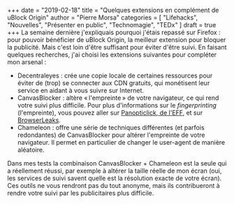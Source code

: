 +++
date        = "2019-02-18"
title       = "Quelques extensions en complément de uBlock Origin"
author      = "Pierre Morsa"
categories  = [ "Lifehacks", "Nouvelles", "Présenter en public", "Technomagie", "TEDx" ]
draft       = true
+++
La semaine dernière j'expliquais pourquoi j'étais repassé sur Firefox : pour pouvoir bénéficier de uBlock Origin, la meilleur extension pour bloquer la publicité. Mais c'est loin d'être suffisant pour éviter d'être suivi. En faisant quelques recherches, j'ai choisi les extensions suivantes pour compléter mon arsenal :

* Decentraleyes : crée une copie locale de certaines ressources pour éviter de (trop) se connecter aux CDN gratuits, qui monétisent leur service en aidant à vous suivre sur Internet.
* CanvasBlocker : altère « l'empreinte » de votre navigateur, ce qui rend votre suivi plus difficile. Pour plus d'informations sur le *fingerprinting* (l'empreinte), vous pouvez aller sur [Panopticlick, de l'EFF](https://panopticlick.eff.org/), et sur [BrowserLeaks](https://browserleaks.com/).
* Chameleon : offre une série de techniques différentes (et parfois redondantes) de CanvasBlocker pour altérer l'empreinte de votre navigateur. Il permet en particulier de changer le user-agent de manière aléatoire.

Dans mes tests la combinaison CanvasBlocker + Chameleon est la seule qui a réellement réussi, par exemple à altérer la taille réelle de mon écran (oui, les services de suivi savent quelle est la résolution exacte de votre écran). Ces outils ne vous rendront pas du tout anonyme, mais ils contribueront à rendre votre suivi par les publicitaires plus difficile. 
